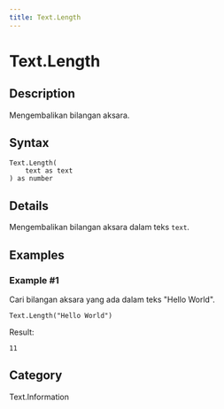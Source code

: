 ```yaml
---
title: Text.Length
---
```


# Text.Length


## Description

Mengembalikan bilangan aksara.


## Syntax

```powerquery
Text.Length(
    text as text
) as number
```


## Details

Mengembalikan bilangan aksara dalam teks <code>text</code>.


## Examples

### Example #1 
Cari bilangan aksara yang ada dalam teks &#34;Hello World&#34;.
```powerquery
Text.Length("Hello World")
```

Result: 
```powerquery
11
```




## Category
Text.Information
